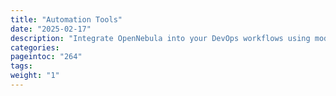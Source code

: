 ```yaml
---
title: "Automation Tools"
date: "2025-02-17"
description: "Integrate OpenNebula into your DevOps workflows using modern infrastructure-as-code and orchestration frameworks:"
categories:
pageintoc: "264"
tags:
weight: "1"
---
```


<!--# Automation Tools Integration -->
